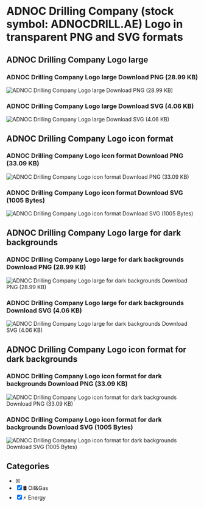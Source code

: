 # ADNOC Drilling Company (stock symbol: ADNOCDRILL.AE) Logo in transparent PNG and SVG formats

## ADNOC Drilling Company Logo large

### ADNOC Drilling Company Logo large Download PNG (28.99 KB)

![ADNOC Drilling Company Logo large Download PNG (28.99 KB)](/img/orig/ADNOCDRILL.AE_BIG-319c3670.png)

### ADNOC Drilling Company Logo large Download SVG (4.06 KB)

![ADNOC Drilling Company Logo large Download SVG (4.06 KB)](/img/orig/ADNOCDRILL.AE_BIG-f9cf2c49.svg)

## ADNOC Drilling Company Logo icon format

### ADNOC Drilling Company Logo icon format Download PNG (33.09 KB)

![ADNOC Drilling Company Logo icon format Download PNG (33.09 KB)](/img/orig/ADNOCDRILL.AE-329af8dd.png)

### ADNOC Drilling Company Logo icon format Download SVG (1005 Bytes)

![ADNOC Drilling Company Logo icon format Download SVG (1005 Bytes)](/img/orig/ADNOCDRILL.AE-907430f4.svg)

## ADNOC Drilling Company Logo large for dark backgrounds

### ADNOC Drilling Company Logo large for dark backgrounds Download PNG (28.99 KB)

![ADNOC Drilling Company Logo large for dark backgrounds Download PNG (28.99 KB)](/img/orig/ADNOCDRILL.AE_BIG.D-7803ae07.png)

### ADNOC Drilling Company Logo large for dark backgrounds Download SVG (4.06 KB)

![ADNOC Drilling Company Logo large for dark backgrounds Download SVG (4.06 KB)](/img/orig/ADNOCDRILL.AE_BIG.D-f588dc4b.svg)

## ADNOC Drilling Company Logo icon format for dark backgrounds

### ADNOC Drilling Company Logo icon format for dark backgrounds Download PNG (33.09 KB)

![ADNOC Drilling Company Logo icon format for dark backgrounds Download PNG (33.09 KB)](/img/orig/ADNOCDRILL.AE.D-4c7970b1.png)

### ADNOC Drilling Company Logo icon format for dark backgrounds Download SVG (1005 Bytes)

![ADNOC Drilling Company Logo icon format for dark backgrounds Download SVG (1005 Bytes)](/img/orig/ADNOCDRILL.AE.D-e0ca4ebc.svg)



## Categories
- [x] 
- [x] 🛢 Oil&Gas
- [x] ⚡ Energy
